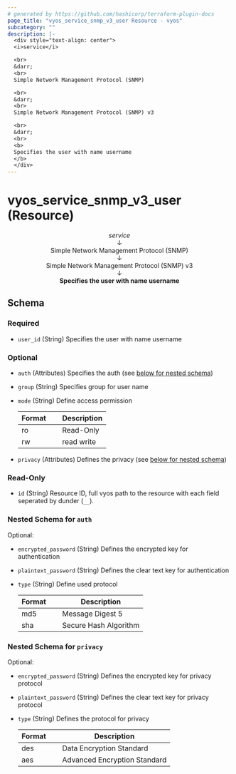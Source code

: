 ```yaml
---
# generated by https://github.com/hashicorp/terraform-plugin-docs
page_title: "vyos_service_snmp_v3_user Resource - vyos"
subcategory: ""
description: |-
  <div style="text-align: center">
  <i>service</i>

  <br>
  &darr;
  <br>
  Simple Network Management Protocol (SNMP)

  <br>
  &darr;
  <br>
  Simple Network Management Protocol (SNMP) v3

  <br>
  &darr;
  <br>
  <b>
  Specifies the user with name username
  </b>
  </div>
---
```


# vyos_service_snmp_v3_user (Resource)

<div style="text-align: center">
<i>service</i>

<br>
&darr;
<br>
Simple Network Management Protocol (SNMP)

<br>
&darr;
<br>
Simple Network Management Protocol (SNMP) v3

<br>
&darr;
<br>
<b>
Specifies the user with name username
</b>
</div>



<!-- schema generated by tfplugindocs -->
## Schema

### Required

- `user_id` (String) Specifies the user with name username

### Optional

- `auth` (Attributes) Specifies the auth (see [below for nested schema](#nestedatt--auth))
- `group` (String) Specifies group for user name
- `mode` (String) Define access permission

    |  Format &emsp; | Description  |
    |----------|---------------|
    |  ro  &emsp; |  Read-Only  |
    |  rw  &emsp; |  read write  |
- `privacy` (Attributes) Defines the privacy (see [below for nested schema](#nestedatt--privacy))

### Read-Only

- `id` (String) Resource ID, full vyos path to the resource with each field seperated by dunder (`__`).

<a id="nestedatt--auth"></a>
### Nested Schema for `auth`

Optional:

- `encrypted_password` (String) Defines the encrypted key for authentication
- `plaintext_password` (String) Defines the clear text key for authentication
- `type` (String) Define used protocol

    |  Format &emsp; | Description  |
    |----------|---------------|
    |  md5  &emsp; |  Message Digest 5  |
    |  sha  &emsp; |  Secure Hash Algorithm  |


<a id="nestedatt--privacy"></a>
### Nested Schema for `privacy`

Optional:

- `encrypted_password` (String) Defines the encrypted key for privacy protocol
- `plaintext_password` (String) Defines the clear text key for privacy protocol
- `type` (String) Defines the protocol for privacy

    |  Format &emsp; | Description  |
    |----------|---------------|
    |  des  &emsp; |  Data Encryption Standard  |
    |  aes  &emsp; |  Advanced Encryption Standard  |
